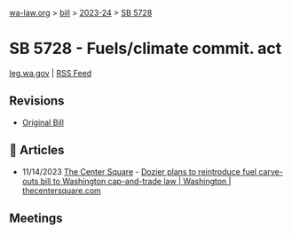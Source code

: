 [wa-law.org](/) > [bill](/bill/) > [2023-24](/bill/2023-24/) > [SB 5728](/bill/2023-24/sb/5728/)

# SB 5728 - Fuels/climate commit. act
[leg.wa.gov](https://app.leg.wa.gov/billsummary?BillNumber=5728&Year=2023&Initiative=false) | [RSS Feed](./rss.xml)

## Revisions
* [Original Bill](1/)

## 📰 Articles
* 11/14/2023 [The Center Square](/org/the_center_square/) - [Dozier plans to reintroduce fuel carve-outs bill to Washington cap-and-trade law | Washington | thecentersquare.com](https://www.thecentersquare.com/washington/article_ae18e2aa-834c-11ee-8924-6ba0313ed51c.html#:~:text=Senate%20Bill%205728)

## Meetings